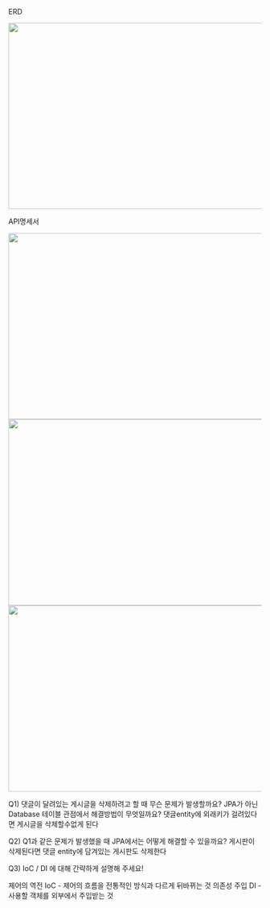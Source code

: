 ERD


<img src="https://github.com/leegyeongsik/blog-v3/assets/67450537/f2a04217-6d8c-4cf5-bcc2-ca719196f72f"  width="700" height="370">

API명세서


<img src="https://github.com/leegyeongsik/blog-v3/assets/67450537/c2c05360-f119-4e9d-91b2-61c92024350f"  width="700" height="370">
<img src="https://github.com/leegyeongsik/blog-v3/assets/67450537/5a2adfc5-75a6-4cef-8923-8ec8668f2a08"  width="700" height="370">
<img src="https://github.com/leegyeongsik/blog-v3/assets/67450537/707a6117-af53-45fb-bfd1-c0a17052dad8"  width="700" height="370">




Q1) 댓글이 달려있는 게시글을 삭제하려고 할 때 무슨 문제가 발생할까요? 
JPA가 아닌 Database 테이블 관점에서 해결방법이 무엇일까요?
댓글entity에 외래키가 걸려있다면 게시글을 삭제할수없게 된다 

Q2) Q1과 같은 문제가 발생했을 때 JPA에서는 어떻게 해결할 수 있을까요?
게시판이 삭제된다면 댓글 entity에 담겨있는 게시판도 삭제한다

Q3) IoC / DI 에 대해 간략하게 설명해 주세요!

제어의 역전 IoC - 제어의 흐름을 전통적인 방식과 다르게 뒤바뀌는 것
의존성 주입 DI - 사용할 객체를 외부에서 주입받는 것
